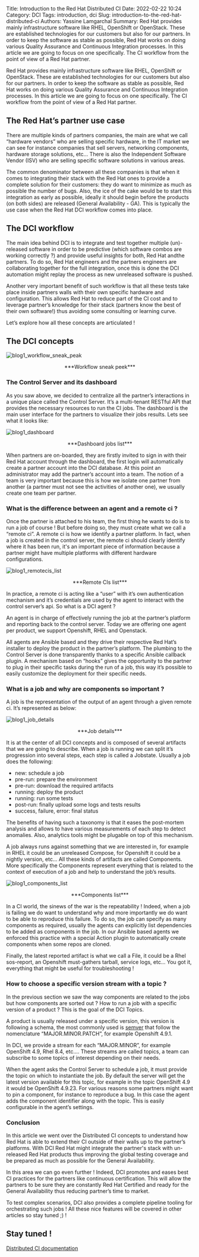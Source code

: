 Title: Introduction to the Red Hat Distributed CI
Date: 2022-02-22 10:24
Category: DCI
Tags: introduction, dci
Slug: introduction-to-the-red-hat-distributed-ci
Authors: Yassine Lamgarchal
Summary: Red Hat provides mainly infrastructure software like RHEL, OpenShift or OpenStack. These are established technologies for our customers but also for our partners. In order to keep the software as stable as possible, Red Hat works on doing various Quality Assurance and Continuous Integration processes. In this article we are going to focus on one specifically. The CI workflow from the point of view of a Red Hat partner.

Red Hat provides mainly infrastructure software like RHEL, OpenShift or OpenStack. These are established technologies for our customers but also for our partners. In order to keep the software as stable as possible, Red Hat works on doing various Quality Assurance and Continuous Integration processes. In this article we are going to focus on one specifically. The CI workflow from the point of view of a Red Hat partner.

## The Red Hat’s partner use case

There are multiple kinds of partners companies, the main are what we call “hardware vendors” who are selling specific hardware, in the IT market we can see for instance companies that sell servers, networking components, hardware storage solutions, etc… There is also the Independent Software Vendor (ISV) who are selling specific software solutions in various areas.

The common denominator between all these companies is that when it comes to integrating their stack with the Red Hat ones to provide a complete solution for their customers: they do want to minimize as much as possible the number of bugs. Also, the ice of the cake would be to start this integration as early as possible, ideally it should begin before the products (on both sides) are released (General Availability - GA). This is typically the use case when the Red Hat DCI workflow comes into place.

## The DCI workflow

The main idea behind DCI is to integrate and test together multiple (un)-released software in order to be predictive (which software combos are working correctly ?) and provide useful insights for both, Red Hat andthe partners. To do so, Red Hat engineers and the partners engineers are collaborating together for the full integration, once this is done the DCI automation might replay the process as new unreleased software is pushed.

Another very important benefit of such workflow is that all these tests take place inside partners walls with their own specific hardware and configuration. This allows Red Hat to reduce part of the CI cost and to leverage partner’s knowledge for their stack (partners know the best of their own software!) thus avoiding some consulting or learning curve.

Let’s explore how all these concepts are articulated !

## The DCI concepts

![blog1_workflow_sneak_peak](images/blog1_workflow_sneak_peak.png)

<center>***Workflow sneak peek***</center>

### The Control Server and its dashboard

As you saw above, we decided to centralize all the partner’s interactions in a unique place called the Control Server. It’s a multi-tenant RESTful API that provides the necessary resources to run the CI jobs. The dashboard is the main user interface for the partners to visualize their jobs results. Lets see what it looks like:

![blog1_dashboard](images/blog1_dashboard.png)

<center>***Dashboard jobs list***</center>

When partners are on-boarded, they are firstly invited to sign in with their Red Hat account through the dashboard, the first login will automatically create a partner account into the DCI database. At this point an administrator may add the partner’s account into a team. The notion of a team is very important because this is how we isolate one partner from another (a partner must not see the activities of another one), we usually create one team per partner.

### What is the difference between an agent and a remote ci ?

Once the partner is attached to his team, the first thing he wants to do is to run a job of course ! But before doing so, they must create what we call a “remote ci”. A remote ci is how we identify a partner platform. In fact, when a job is created in the control server, the remote ci should clearly identify where it has been run, it's an important piece of information because a partner might have multiple platforms with different hardware configurations.

![blog1_remotecis_list](images/blog1_remotecis_list.png)

<center>***Remote CIs list***</center>

In practice, a remote ci is acting like a “user” with it’s own authentication mechanism and it’s credentials are used by the agent to interact with the control server’s api. So what is a DCI agent ?

An agent is in charge of effectively running the job at the partner’s platform and reporting back to the control server. Today we are offering one agent per product, we support Openshift, RHEL and Openstack.

All agents are Ansible based and they drive their respective Red Hat’s installer to deploy the product in the partner’s platform. The plumbing to the Control Server is done transparently thanks to a specific Ansible callback plugin. A mechanism based on “hooks” gives the opportunity to the partner to plug in their specific tasks during the run of a job, this way it’s possible to easily customize the deployment for their specific needs.

### What is a job and why are components so important ?

A job is the representation of the output of an agent through a given remote ci. It’s represented as below:

![blog1_job_details](images/blog1_job_details.png)

<center>***Job details***</center>

It is at the center of all DCI concepts and is composed of several artifacts that we are going to describe. When a job is running we can split it’s progression into several steps, each step is called a Jobstate. Usually a job does the following:

- new: schedule a job
- pre-run: prepare the environment
- pre-run: download the required artifacts
- running: deploy the product
- running: run some tests
- post-run: finally upload some logs and tests results
- success, failure, error: final status

The benefits of having such a taxonomy is that it eases the post-mortem analysis and allows to have various measurements of each step to detect anomalies. Also, analytics tools might be plugable on top of this mechanism.

A job always runs against something that we are interested in, for example in RHEL it could be an unreleased Compose, for Openshift it could be a nightly version, etc… All these kinds of artifacts are called Components. More specifically the Components represent everything that is related to the context of execution of a job and help to understand the job’s results.

![blog1_components_list](images/blog1_components_list.png)

<center>***Components list***</center>

In a CI world, the sinews of the war is the repeatability ! Indeed, when a job is failing we do want to understand why and more importantly we do want to be able to reproduce this failure. To do so, the job can specify as many components as required, usually the agents can explicitly list dependencies to be added as components in the job. In our Ansible based agents we enforced this practice with a special Action plugin to automatically create components when some repos are cloned.

Finally, the latest reported artifact is what we call a File, it could be a Rhel sos-report, an Openshift must-gathers tarball, service logs, etc… You got it, everything that might be useful for troubleshooting !

### How to choose a specific version stream with a topic ?

In the previous section we saw the way components are related to the jobs but how components are sorted out ? How to run a job with a specific version of a product ? This is the goal of the DCI Topics.

A product is usually released under a specific version, this version is following a schema, the most commonly used is [semver](https://semver.org) that follow the nomenclature “MAJOR.MINOR.PATCH”, for example Openshift 4.9.1.

In DCI, we provide a stream for each “MAJOR.MINOR”, for example OpenShift 4.9, Rhel 8.4, etc.... These streams are called topics, a team can subscribe to some topics of interest depending on their needs.

When the agent asks the Control Server to schedule a job, it must provide the topic on which to instantiate the job. By default the server will get the latest version available for this topic, for example in the topic OpenShift 4.9 it would be OpenShift 4.9.23. For various reasons some partners might want to pin a component, for instance to reproduce a bug. In this case the agent adds the component identifier along with the topic. This is easily configurable in the agent’s settings.

### Conclusion

In this article we went over the Distributed CI concepts to understand how Red Hat is able to extend their CI outside of their walls up to the partner’s platforms. With DCI Red Hat might integrate the partner's stack with un-released Red Hat products thus improving the global testing coverage and be prepared as much as possible for the General Availability.

In this area we can go even further ! Indeed, DCI promotes and eases best CI practices for the partners like continuous certification. This will allow the partners to be sure they are constantly Red Hat Certified and ready for the General Availability thus reducing partner’s time to market.

To test complex scenarios, DCI also provides a complete pipeline tooling for orchestrating such jobs ! All these nice features will be covered in other articles so stay tuned ;) !

## Stay tuned !

[Distributed CI documentation](https://docs.distributed-ci.io)
